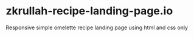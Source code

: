 # zkrullah-recipe-landing-page.io
Responsive simple omelette recipe landing page using html and css only
